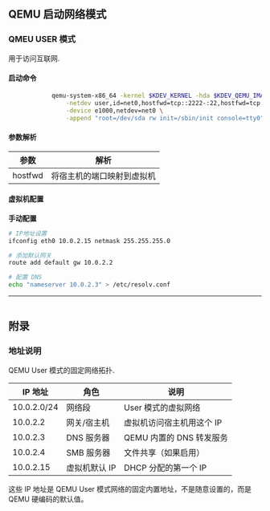 

## QEMU 启动网络模式

### QMEU USER 模式

用于访问互联网.

#### 启动命令

```bash
			qemu-system-x86_64 -kernel $KDEV_KERNEL -hda $KDEV_QEMU_IMAGE \
				-netdev user,id=net0,hostfwd=tcp::2222-:22,hostfwd=tcp::8080-:80 \
				-device e1000,netdev=net0 \
				-append "root=/dev/sda rw init=/sbin/init console=tty0" -m 256M
```

#### 参数解析

| 参数    | 解析                       |
|---------|----------------------------|
| hostfwd | 将宿主机的端口映射到虚拟机 |


#### 虚拟机配置

**手动配置**

```bash
# IP地址设置
ifconfig eth0 10.0.2.15 netmask 255.255.255.0

# 添加默认网关
route add default gw 10.0.2.2

# 配置 DNS
echo "nameserver 10.0.2.3" > /etc/resolv.conf
```

****

```bash
```



## 附录

### 地址说明

  QEMU User 模式的固定网络拓扑.

  | IP 地址     | 角色          | 说明                      |
  |-------------|---------------|---------------------------|
  | 10.0.2.0/24 | 网络段        | User 模式的虚拟网络       |
  | 10.0.2.2    | 网关/宿主机   | 虚拟机访问宿主机用这个 IP |
  | 10.0.2.3    | DNS 服务器    | QEMU 内置的 DNS 转发服务  |
  | 10.0.2.4    | SMB 服务器    | 文件共享（如果启用）      |
  | 10.0.2.15   | 虚拟机默认 IP | DHCP 分配的第一个 IP      |

这些 IP 地址是 QEMU User 模式网络的固定内置地址，不是随意设置的，而是 QEMU 硬编码的默认值。

